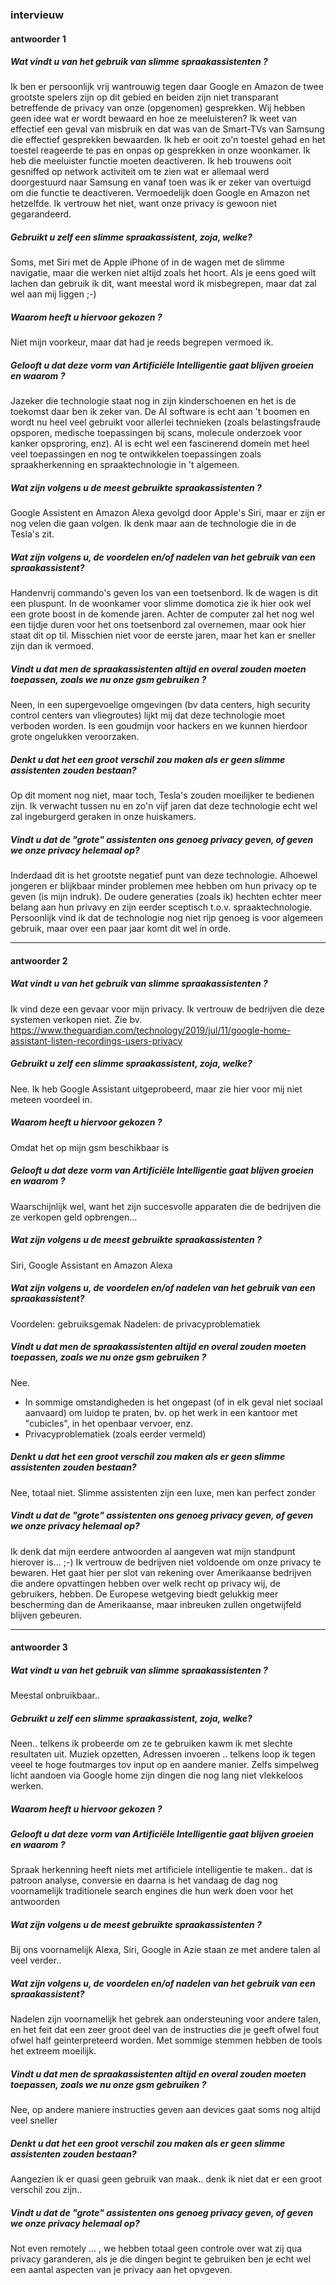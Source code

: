 ### intervieuw

#### antwoorder 1

##### Wat vindt u van het gebruik van slimme spraakassistenten ?

Ik ben er persoonlijk vrij wantrouwig tegen daar Google en Amazon de twee grootste spelers zijn op dit gebied en beiden zijn niet transparant betreffende de privacy van onze (opgenomen) gesprekken. Wij hebben geen idee wat er wordt bewaard en hoe ze meeluisteren? Ik weet van effectief een geval van misbruik en dat was van de Smart-TVs van Samsung die effectief gesprekken bewaarden. Ik heb er ooit zo'n toestel gehad en het toestel reageerde te pas en onpas op gesprekken in onze woonkamer. Ik heb die meeluister functie moeten deactiveren. Ik heb trouwens ooit gesniffed op network activiteit  om te zien wat er allemaal werd doorgestuurd naar Samsung en vanaf toen was ik er zeker van overtuigd om die functie te deactiveren.
Vermoedelijk doen Google en Amazon net hetzelfde. Ik vertrouw het niet, want onze privacy is gewoon niet gegarandeerd.

##### Gebruikt u zelf een slimme spraakassistent, zoja, welke?

Soms, met Siri met de Apple iPhone of in de wagen met de slimme navigatie, maar die werken niet altijd zoals het hoort. Als je eens goed wilt lachen dan gebruik ik dit, want meestal word ik misbegrepen, maar dat zal wel aan mij liggen ;-)

##### Waarom heeft u hiervoor gekozen ?

Niet mijn voorkeur, maar dat had je reeds begrepen vermoed ik.

##### Gelooft u dat deze vorm van Artificiële Intelligentie gaat blijven groeien en waarom ?

Jazeker die technologie staat nog in zijn kinderschoenen en het is de toekomst daar ben ik zeker van. De AI software is echt aan 't boomen en wordt nu heel veel gebruikt voor allerlei technieken (zoals belastingsfraude opsporen, medische toepassingen bij scans, molecule onderzoek voor kanker opsproring, enz). AI is echt wel een fascinerend domein met heel veel toepassingen en nog te ontwikkelen toepassingen zoals spraakherkenning en spraaktechnologie in 't algemeen.

##### Wat zijn volgens u de meest gebruikte spraakassistenten ?

Google Assistent en Amazon Alexa gevolgd door Apple's Siri, maar er zijn er nog velen die gaan volgen. Ik denk maar aan de technologie die in de Tesla's zit. 

##### Wat zijn volgens u, de voordelen en/of nadelen van het gebruik van een spraakassistent?

Handenvrij commando's geven los van een toetsenbord. Ik de wagen is dit een pluspunt. In de woonkamer voor slimme domotica zie ik hier ook wel een grote boost in de komende jaren.
Achter de computer zal het nog wel een tijdje duren voor het ons toetsenbord zal overnemen, maar ook hier staat dit op til. Misschien niet voor de eerste jaren, maar het kan er sneller zijn dan ik vermoed.

##### Vindt u dat men de spraakassistenten altijd en overal zouden moeten toepassen, zoals we nu onze gsm gebruiken ?

Neen, in een supergevoelige omgevingen (bv data centers, high security control centers van vliegroutes) lijkt mij dat deze technologie moet verboden worden. Is een goudmijn voor hackers en we kunnen hierdoor grote ongelukken veroorzaken.

##### Denkt u dat het een groot verschil zou maken als er geen slimme assistenten zouden bestaan?

Op dit moment nog niet, maar toch, Tesla's zouden moeilijker te bedienen zijn. Ik verwacht tussen nu en zo'n vijf jaren dat deze technologie echt wel zal ingeburgerd geraken in onze huiskamers. 

##### Vindt u dat de "grote" assistenten ons genoeg privacy geven, of geven we onze privacy helemaal op?

Inderdaad dit is het grootste negatief punt van deze technologie. Alhoewel jongeren er blijkbaar minder problemen mee hebben om hun privacy op te geven (is mijn indruk). De oudere generaties (zoals ik) hechten echter meer  belang aan hun privavy en zijn eerder sceptisch t.o.v. spraaktechnologie. Persoonlijk vind ik dat de technologie nog niet rijp genoeg is voor algemeen gebruik, maar over een paar jaar komt dit wel in orde.

- - - 

#### antwoorder 2

##### Wat vindt u van het gebruik van slimme spraakassistenten ? 

Ik vind deze een gevaar voor mijn privacy. Ik vertrouw de bedrijven die deze systemen verkopen niet. Zie bv. https://www.theguardian.com/technology/2019/jul/11/google-home-assistant-listen-recordings-users-privacy

##### Gebruikt u zelf een slimme spraakassistent, zoja, welke?

Nee. Ik heb Google Assistant uitgeprobeerd, maar zie hier voor mij niet meteen voordeel in.

##### Waarom heeft u hiervoor gekozen ?

Omdat het op mijn gsm beschikbaar is

##### Gelooft u dat deze vorm van Artificiële Intelligentie gaat blijven groeien en waarom ?

Waarschijnlijk wel, want het zijn succesvolle apparaten die de bedrijven die ze verkopen geld opbrengen...

##### Wat zijn volgens u de meest gebruikte spraakassistenten ?

Siri, Google Assistant en Amazon Alexa

##### Wat zijn volgens u, de voordelen en/of nadelen van het gebruik van een spraakassistent?

Voordelen: gebruiksgemak
Nadelen: de privacyproblematiek

##### Vindt u dat men de spraakassistenten altijd en overal zouden moeten toepassen, zoals we nu onze gsm gebruiken ?

Nee.

- In sommige omstandigheden is het ongepast (of in elk geval niet sociaal aanvaard) om luidop te praten, bv. op het werk in een kantoor met "cubicles", in het openbaar vervoer, enz.
- Privacyproblematiek (zoals eerder vermeld)

##### Denkt u dat het een groot verschil zou maken als er geen slimme assistenten zouden bestaan?

Nee, totaal niet. Slimme assistenten zijn een luxe, men kan perfect zonder

##### Vindt u dat de "grote" assistenten ons genoeg privacy geven, of geven we onze privacy helemaal op?

Ik denk dat mijn eerdere antwoorden al aangeven wat mijn standpunt hierover is... ;-) Ik vertrouw de bedrijven niet voldoende om onze privacy te bewaren. Het gaat hier per slot van rekening over Amerikaanse bedrijven die andere opvattingen hebben over welk recht op privacy wij, de gebruikers, hebben. De Europese wetgeving biedt gelukkig meer bescherming dan de Amerikaanse, maar inbreuken zullen ongetwijfeld blijven gebeuren.

- - -
 
#### antwoorder 3

##### Wat vindt u van het gebruik van slimme spraakassistenten ?

Meestal onbruikbaar.. 

##### Gebruikt u zelf een slimme spraakassistent, zoja, welke?

Neen.. telkens ik probeerde om ze te gebruiken kawm ik met slechte resultaten uit.   Muziek opzetten, Adressen invoeren .. telkens loop ik tegen veeel te hoge foutmarges tov input op en aandere
manier.  Zelfs simpelweg licht aandoen via Google home zijn dingen die nog lang niet vlekkeloos werken.

##### Waarom heeft u hiervoor gekozen ?

##### Gelooft u dat deze vorm van Artificiële Intelligentie gaat blijven groeien en waarom ?

Spraak herkenning heeft niets met artificiele intelligentie te maken..  dat is patroon analyse, conversie en daarna is het vandaag de dag nog voornamelijk traditionele search engines die hun werk doen
voor het antwoorden 

##### Wat zijn volgens u de meest gebruikte spraakassistenten ?

Bij ons voornamelijk Alexa, Siri, Google  in Azie staan ze met andere talen al veel verder..

##### Wat zijn volgens u, de voordelen en/of nadelen van het gebruik van een spraakassistent?

Nadelen zijn voornamelijk het gebrek aan ondersteuning voor andere talen, en het feit dat een zeer groot deel van de instructies die je geeft ofwel fout ofwel half geinterpreteerd worden.
Met sommige stemmen  hebben de tools het extreem moeilijk.

##### Vindt u dat men de spraakassistenten altijd en overal zouden moeten toepassen, zoals we nu onze gsm gebruiken ?

Nee, op andere maniere instructies geven aan devices gaat soms nog altijd veel sneller

##### Denkt u dat het een groot verschil zou maken als er geen slimme assistenten zouden bestaan?

Aangezien ik er quasi geen gebruik van maak.. denk ik niet dat er een groot verschil zou zijn..

##### Vindt u dat de "grote" assistenten ons genoeg privacy geven, of geven we onze privacy helemaal op?

Not even remotely ... , we hebben totaal geen controle over wat zij qua privacy garanderen,  als je die dingen begint te gebruiken ben je echt wel een aantal aspecten van je privacy aan het opvgeven.



